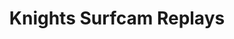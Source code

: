 ---
layout: child_layout/surfcams_item
title: Knights Surfcam Replays
permalink: /surfcams/knights-replays/unpaid/
user_type: unpaid
theme: theme-unpaid
---